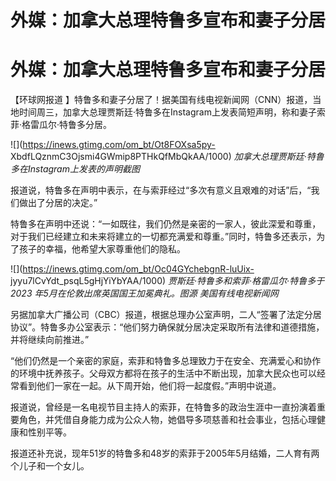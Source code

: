 # 外媒：加拿大总理特鲁多宣布和妻子分居

# 外媒：加拿大总理特鲁多宣布和妻子分居

【环球网报道
】特鲁多和妻子分居了！据美国有线电视新闻网（CNN）报道，当地时间周三，加拿大总理贾斯廷·特鲁多在Instagram上发表简短声明，称和妻子索菲·格雷瓜尔·特鲁多分居。

![](https://inews.gtimg.com/om_bt/Ot8FOXsa5py-
XbdfLQznmC3Ojsmi4GWmip8PTHkQfMbQkAA/1000) _加拿大总理贾斯廷·特鲁多在Instagram上发表的声明截图_

报道说，特鲁多在声明中表示，在与索菲经过“多次有意义且艰难的对话”后，“我们做出了分居的决定。”

特鲁多在声明中还说：“一如既往，我们仍然是亲密的一家人，彼此深爱和尊重，对于我们已经建立和未来将建立的一切都充满爱和尊重。”同时，特鲁多还表示，为了孩子的幸福，他希望大家尊重他们的隐私。

![](https://inews.gtimg.com/om_bt/Oc04GYchebgnR-luUix-
jyyu7lCvYdt_psqL5gHjYiYbYAA/1000) _贾斯廷·特鲁多和索菲·格雷瓜尔·特鲁多于 2023
年5月在伦敦出席英国国王加冕典礼。图源 美国有线电视新闻网_

另据加拿大广播公司（CBC）报道，根据总理办公室声明，二人“签署了法定分居协议”。特鲁多办公室表示：“他们努力确保就分居决定采取所有法律和道德措施，并将继续向前推进。”

“他们仍然是一个亲密的家庭，索菲和特鲁多总理致力于在安全、充满爱心和协作的环境中抚养孩子。父母双方都将在孩子的生活中不断出现，加拿大民众也可以经常看到他们一家在一起。从下周开始，他们将一起度假。”声明中说道。

报道说，曾经是一名电视节目主持人的索菲，在特鲁多的政治生涯中一直扮演着重要角色，并凭借自身能力成为公众人物，她倡导多项慈善和社会事业，包括心理健康和性别平等。

报道还补充说，现年51岁的特鲁多和48岁的索菲于2005年5月结婚，二人育有两个儿子和一个女儿。


